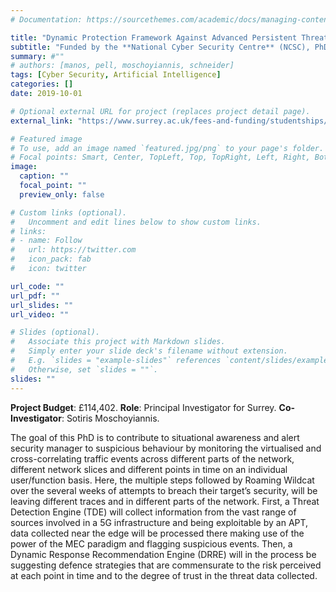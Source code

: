 ```yaml
---
# Documentation: https://sourcethemes.com/academic/docs/managing-content/

title: "Dynamic Protection Framework Against Advanced Persistent Threats in 5G Networks"
subtitle: "Funded by the **National Cyber Security Centre** (NCSC), PhD studentship, 2019-2022."
summary: #""
# authors: [manos, pell, moschoyiannis, schneider]
tags: [Cyber Security, Artificial Intelligence]
categories: []
date: 2019-10-01

# Optional external URL for project (replaces project detail page).
external_link: "https://www.surrey.ac.uk/fees-and-funding/studentships/dynamic-protection-framework-against-advanced-persistent-threats-5g"

# Featured image
# To use, add an image named `featured.jpg/png` to your page's folder.
# Focal points: Smart, Center, TopLeft, Top, TopRight, Left, Right, BottomLeft, Bottom, BottomRight.
image:
  caption: ""
  focal_point: ""
  preview_only: false

# Custom links (optional).
#   Uncomment and edit lines below to show custom links.
# links:
# - name: Follow
#   url: https://twitter.com
#   icon_pack: fab
#   icon: twitter

url_code: ""
url_pdf: ""
url_slides: ""
url_video: ""

# Slides (optional).
#   Associate this project with Markdown slides.
#   Simply enter your slide deck's filename without extension.
#   E.g. `slides = "example-slides"` references `content/slides/example-slides.md`.
#   Otherwise, set `slides = ""`.
slides: ""
---
```

**Project Budget**: £114,402.
**Role**: Principal Investigator for Surrey.
**Co-Investigator**: Sotiris Moschoyiannis.

The goal of this PhD is to contribute to situational awareness and alert security manager to suspicious behaviour by monitoring the virtualised and cross-correlating traffic events across different parts of the network, different network slices and different points in time on an individual user/function basis. Here, the multiple steps followed by Roaming Wildcat over the several weeks of attempts to breach their target’s security, will be leaving different traces and in different parts of the network. First, a Threat Detection Engine (TDE) will collect information from the vast range of sources involved in a 5G infrastructure and being exploitable by an APT, data collected near the edge will be processed there making use of the power of the MEC paradigm and flagging suspicious events. Then, a Dynamic Response Recommendation Engine (DRRE) will in the process be suggesting defence strategies that are commensurate to the risk perceived at each point in time and to the degree of trust in the threat data collected.
